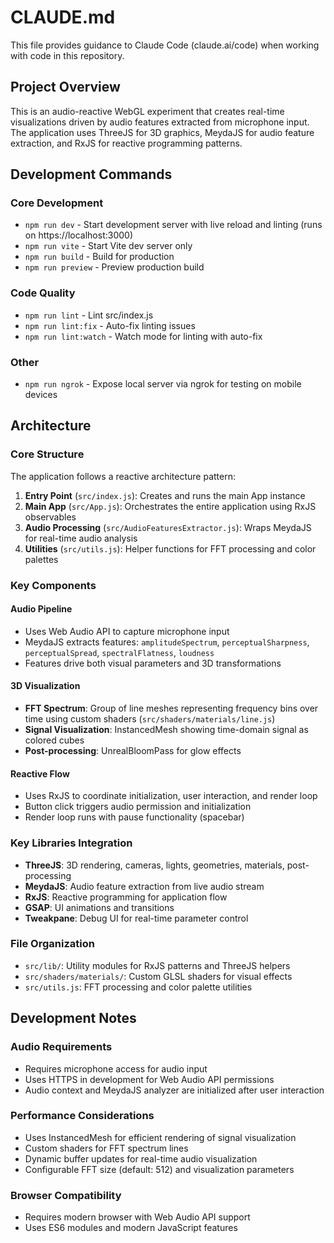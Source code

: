 # CLAUDE.md

This file provides guidance to Claude Code (claude.ai/code) when working with code in this repository.

## Project Overview

This is an audio-reactive WebGL experiment that creates real-time visualizations driven by audio features extracted from microphone input. The application uses ThreeJS for 3D graphics, MeydaJS for audio feature extraction, and RxJS for reactive programming patterns.

## Development Commands

### Core Development
- `npm run dev` - Start development server with live reload and linting (runs on https://localhost:3000)
- `npm run vite` - Start Vite dev server only
- `npm run build` - Build for production
- `npm run preview` - Preview production build

### Code Quality
- `npm run lint` - Lint src/index.js
- `npm run lint:fix` - Auto-fix linting issues
- `npm run lint:watch` - Watch mode for linting with auto-fix

### Other
- `npm run ngrok` - Expose local server via ngrok for testing on mobile devices

## Architecture

### Core Structure
The application follows a reactive architecture pattern:

1. **Entry Point** (`src/index.js`): Creates and runs the main App instance
2. **Main App** (`src/App.js`): Orchestrates the entire application using RxJS observables
3. **Audio Processing** (`src/AudioFeaturesExtractor.js`): Wraps MeydaJS for real-time audio analysis
4. **Utilities** (`src/utils.js`): Helper functions for FFT processing and color palettes

### Key Components

#### Audio Pipeline
- Uses Web Audio API to capture microphone input
- MeydaJS extracts features: `amplitudeSpectrum`, `perceptualSharpness`, `perceptualSpread`, `spectralFlatness`, `loudness`
- Features drive both visual parameters and 3D transformations

#### 3D Visualization
- **FFT Spectrum**: Group of line meshes representing frequency bins over time using custom shaders (`src/shaders/materials/line.js`)
- **Signal Visualization**: InstancedMesh showing time-domain signal as colored cubes
- **Post-processing**: UnrealBloomPass for glow effects

#### Reactive Flow
- Uses RxJS to coordinate initialization, user interaction, and render loop
- Button click triggers audio permission and initialization
- Render loop runs with pause functionality (spacebar)

### Key Libraries Integration
- **ThreeJS**: 3D rendering, cameras, lights, geometries, materials, post-processing
- **MeydaJS**: Audio feature extraction from live audio stream
- **RxJS**: Reactive programming for application flow
- **GSAP**: UI animations and transitions
- **Tweakpane**: Debug UI for real-time parameter control

### File Organization
- `src/lib/`: Utility modules for RxJS patterns and ThreeJS helpers
- `src/shaders/materials/`: Custom GLSL shaders for visual effects
- `src/utils.js`: FFT processing and color palette utilities

## Development Notes

### Audio Requirements
- Requires microphone access for audio input
- Uses HTTPS in development for Web Audio API permissions
- Audio context and MeydaJS analyzer are initialized after user interaction

### Performance Considerations
- Uses InstancedMesh for efficient rendering of signal visualization
- Custom shaders for FFT spectrum lines
- Dynamic buffer updates for real-time audio visualization
- Configurable FFT size (default: 512) and visualization parameters

### Browser Compatibility
- Requires modern browser with Web Audio API support
- Uses ES6 modules and modern JavaScript features